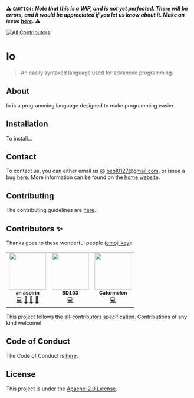 **⚠️ `CAUTION:` _Note that this is a WIP, and is not yet perfected. There will be errors, and it would be appreciated if you let us know about it. Make an issue <a href="https://github.com/TheIoLang/io/issues">here</a>._ ⚠️**
<!-- ALL-CONTRIBUTORS-BADGE:START - Do not remove or modify this section -->
[![All Contributors](https://img.shields.io/badge/all_contributors-3-orange.svg?style=flat-square)](#contributors-)
<!-- ALL-CONTRIBUTORS-BADGE:END -->

# Io 
> An easily syntaxed language used for advanced programming.

## About
Io is a programming language designed to make programming easier. 

## Installation
To install...

## Contact
To contact us, you can either email us @ beol0127@gmail.com, or issue a bug [here](https://github.com/TheIoLang/Io/issues). More information can be found on the [home website](https://theiolang.github.io/io/).

## Contributing
The contributing guidelines are [here](https://github.com/TheIoLang/Io/blob/main/CONTRIBUTING.md).

## Contributors ✨

Thanks goes to these wonderful people ([emoji key](https://allcontributors.org/docs/en/emoji-key)):

<!-- ALL-CONTRIBUTORS-LIST:START - Do not remove or modify this section -->
<!-- prettier-ignore-start -->
<!-- markdownlint-disable -->
<table>
  <tr>
    <td align="center"><a href="http://jbloves27.repl.co"><img src="https://avatars.githubusercontent.com/u/76911308?v=4?s=100" width="100px;" alt=""/><br /><sub><b>an aspirin</b></sub></a><br /><a href="https://github.com/TheIoLang/Io/commits?author=JBYT27" title="Code">💻</a> <a href="#maintenance-JBYT27" title="Maintenance">🚧</a> <a href="#tool-JBYT27" title="Tools">🔧</a> <a href="https://github.com/TheIoLang/Io/commits?author=JBYT27" title="Documentation">📖</a></td>
    <td align="center"><a href="https://bd103.github.io"><img src="https://avatars.githubusercontent.com/u/59022059?v=4?s=100" width="100px;" alt=""/><br /><sub><b>BD103</b></sub></a><br /><a href="https://github.com/TheIoLang/Io/commits?author=BD103" title="Code">💻</a></td>
    <td align="center"><a href="https://github.com/darkdarcool"><img src="https://avatars.githubusercontent.com/u/66882633?v=4?s=100" width="100px;" alt=""/><br /><sub><b>Catermelon</b></sub></a><br /><a href="https://github.com/TheIoLang/Io/commits?author=darkdarcool" title="Code">💻</a></td>
  </tr>
</table>

<!-- markdownlint-restore -->
<!-- prettier-ignore-end -->

<!-- ALL-CONTRIBUTORS-LIST:END -->

This project follows the [all-contributors](https://github.com/all-contributors/all-contributors) specification. Contributions of any kind welcome!

## Code of Conduct
The Code of Conduct is [here](https://github.com/TheIoLang/Io/blob/main/CODE_OF_CONDUCT.md).

## License
This project is under the [Apache-2.0 License](https://github.com/TheIoLang/Io/blob/main/LICENSE).
